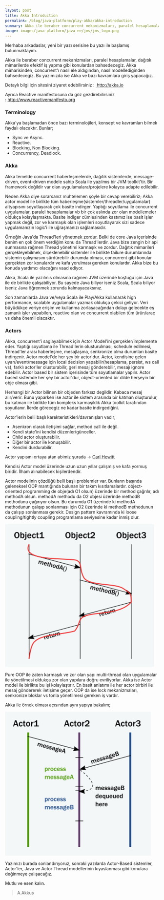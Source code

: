 ```yaml
---
layout: post
title: Akka Introduction
permalink: /blog/java-platform/play-akka/akka-introduction
summary: Akka ile beraber concurrent mekanizmaları, paralel hesaplamalar, dağıtık mimarilerde efektif iş yapma gibi konulardan bahsedecegiz.
image: images/java-platform/java-ee/jms/jms_logo.png
---
```


Merhaba arkadaslar, yeni bir yazı serisine bu yazı ile başlamış bulunmaktayım.

Akka ile beraber concurrent mekanizmaları, paralel hesaplamalar, dağıtık mimarilerde efektif iş yapma gibi konulardan bahsedecegiz. Akka mimarisinden, concurrent'ı nasıl ele aldıgından, nasıl modellediginden bahsedecegiz. Bu yazımızda ise Akka ve bazı kavramlara giriş yapacağız.

Detaylı bilgi için sitesini ziyaret edebilirsiniz : <a href="http://akka.io"> http://akka.io</a>

Ayrıca Reactive manifestosuna da göz gezdirebilirsiniz : <a href="http://www.reactivemanifesto.org">http://www.reactivemanifesto.org</a>
<h3>Terminology</h3>
Akka'ya başlamadan önce bazı terminolojileri, konsept ve kavramları bilmek faydalı olacaktır. Bunlar;

* Sync ve Async.
* Reactive.
* Blocking, Non Blocking.
* Concurrency, Deadlock.

### Akka
Akka temelde concurrent haberleşmelerde, dağıtık sistemlerde, message-driven, event-driven modele sahip Scala ile yazılmıs bir JVM toolkit'tir. Bir framework değildir var olan uygulamalara/projelere kolayca adapte edilebilir.

Neden Akka diye sorarsanız muhtelemen şöyle bir cevap verebiliriz; Akka actor model ile birlikte tüm haberleşme(sistemler/threadler/uygulamalar) altyapısını soyutlayarak çok basite indirger. Yaptığı soyutlama ile concurrent uygulamalar, paralel hesaplamalar vb bir çok aslında zor olan modellemeler oldukça kolaylaşmakta. Basite indiger cümlesinden kastımız ise basit işler yapmak değil, zor ve karmaşık olan işlemleri soyutlayarak sizi sadece uygulamanızın logic'i ile uğraşmanızı sağlamasıdır.

Örneğin Java'da Thread'leri yönetmek zordur. Belki de core Java içerisinde benim en çok önem verdiğim konu da Thread'lerdir. Java bize zengin bir api sunmasına rağmen Thread yönetimi karmaşık ve zordur. Dağıtık mimarileri gerçekleyebilmek, ölçeklenebilir sistemler ile birlikte failure durumlarında sistemin çalışmasını sürdürebilir durumda olması, concurrent gibi konular gerçekten zor konulardır ve kafa yorulması gereken konulardır. Akka bize bu konuda yardımcı olacağını vaad ediyor.

Akka, Scala ile yazılmıs olmasına rağmen JVM üzerinde koştuğu için Java ile de birlikte çalışabiliyor. Bu sayede Java biliyor iseniz Scala, Scala biliyor iseniz Java öğrenmek zorunda kalmayacaksınız.

Son zamanlarda Java ve/veya Scala ile Play/Akka kullanarak high performance, scalable uygulamalar yazmak oldukça çekici geliyor. Veri büyüdükçe veriye erişim ve kullanma zorlaşacağından dolayı gelecekte eş zamanlı işler yapabilen, reactive olan ve concurrent olabilen tüm ürün/araç vs daha önemli olacaktır.

### Actors

Akka, concurrent'i saglayabilmek için Actor Model'ini gerçekler/implemente eder. Yaptığı soyutlama ile Thread'lerin olusturulması, schedule edilmesi, Thread'ler arası haberleşme, mesajlaşma, senkronize olma durumları basite indirgenir. Actor model'de her şey bir actor'dur. Actor, kendisine gelen uyarı/event/message için local decision yapabilir(hesaplama, persist, ws call vs), farklı actor'ler olusturabilir, geri mesaj gönderebilir, mesajı ignore edebilir. Actor based bir sistem içerisinde tüm soyutlamalar yapılır. Actor based sistemde her şey bir actor'dur, object-oriented bir dilde herşeyin bir obje olması gibi.

Herhangi bir Actor bilinen bir objeden farksız degildir. Kabaca mesaj alır/verir. Bunu yaparken ise actor ile sistem arasında bir katman oluşturulur, bu katman ile birlikte tüm kompleks karmaşıklık Akka toolkit tarafından soyutlanır. İlerde görecegiz ne kadar basite indirgediğini.

Actor'lerin belli başlı karekteristikleri/davranışları vadır;
* Asenkron olarak iletişimi sağlar, method call ile değil.
* Kendi state'ini kendisi düzenler/günceller.
* Child actor oluşturabilir.
* Diğer bir actor ile konuşabilir.
* Kendini durdurabilir.

Actor yapısını ortaya atan abimiz şurada -> [Carl Hewitt](https://en.wikipedia.org/wiki/Carl_Hewitt#Actor_model)

Kendisi Actor model üzerinde uzun uzun yıllar çalışmış ve kafa yormuş biridir. İlham alınabilecek kişilerdendir.

Actor modelinin çözdüğü belli başlı problemler var. Bunların başında geleneksel OOP mantığında bulunan bir takım kısıtlamalardır. object-oriented programming de obje(adı O1 olsun) üzerinde bir method çağrılır, adı methodA olsun. methodA methodu da O2 objesi üzerinde methodB methodunu çağırıyor olsun. Bu durumda O1 üzerinde ki methodA methodunun çalışıp sonlanması için O2 üzerinde ki methodB methodunun da çalışıp sonlanması gerekir. Design pattern kavramında ki loose coupling/tightly coupling programlama seviyesine kadar inmiş olur.

![oop method call](/images/play-akka/method-call.png)

Pure OOP ile zaten karmaşık ve zor olan yapı multi-thread olan uygulamalar ile yönetilmesi oldukça zor olan yapılara doğru evriliyorlar. Akka ise Actor model ile birlikte bu işi kolaylaştırır. En basit anlatımı ile her actor birbiri ile mesaj göndererek iletişime geçer. OOP da ise lock mekanizmaları, senkronize bloklar vs tonla yönetilmesi gereken iş vardır.

Akka ile örnek olması açısından aynı yapıya bakalım;

![akka call](/images/play-akka/akka-call.png)

Yazımızı burada sonlandırıyoruz, sonraki yazılarda Actor-Based sistemler, Actor'ler, Java ve Actor Thread modellerinin kıyaslanması gibi konulara değinmeye çalışacağız.

Mutlu ve esen kalın.

> A.Akkus
